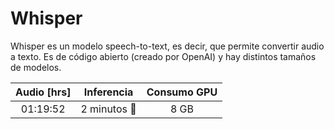 # Whisper

Whisper es un modelo speech-to-text, es decir, que permite convertir audio a texto. Es de código abierto (creado por OpenAI) y hay distintos tamaños de modelos.

| Audio [hrs] | Inferencia | Consumo GPU |
|:-:|:-:|:-:|
|01:19:52| 2 minutos 🤯| 8 GB |
